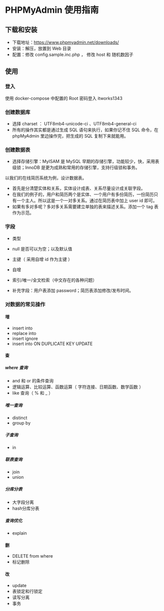 # PHPMyAdmin 使用指南

## 下载和安装

- 下载地址：https://www.phpmyadmin.net/downloads/
- 安装：解压，放置到 Web 目录
- 配置：修改 config.sample.inc.php ， 修改 host 和 随机数因子

## 使用

### 登入

使用 docker-compose 中配置的 Root 密码登入 itworks1343

### 创建数据库

- 选择 charset ： UTF8mb4-unicode-ci 、UTF8mb4-general-ci
- 所有的操作其实都是通过生成 SQL 语句来执行，如果你记不住 SQL 命令，在 phpMyAdmin 里边操作完，把生成的 SQL 复制下来就能用。

### 创建数据表

- 选择存储引擎：MyISAM 是 MySQL 早期的存储引擎，功能较少，快，采用表级锁；InnoDB 是更为成熟和常用的存储引擎，支持行级锁和事务。

以我们的在线简历系统为例，设计数据表。

- 首先是分清楚实体和关系，实体设计成表、关系尽量设计成关联字段。
- 在我们的例子的，用户和简历两个是实体、一个用户有多份简历，一份简历只有一个主人。所以这是一个一对多关系。通过在简历表中加上 user id 即可。
- 如果有多对多呢？多对多关系需要建立单独的表来描述关系。添加一个 tag 表作为示范。

### 字段

- 类型
- null 是否可以为空；以及默认值
- 主键（ 采用自增 id 作为主键 ）
- 自增
- 索引/唯一/全文检索（中文存在的各种问题）

- 补充字段：用户表添加 password；简历表添加修改/发布时间。

### 对数据的常见操作

#### 増

- insert into
- replace into
- insert ignore
- insert into ON DUPLICATE KEY UPDATE

#### 查

##### where 查询

- and 和 or 的条件查询
- 逻辑运算、比较运算、函数运算（ 字符连接、日期函数、数学函数 ）
- like 查询（  % 和 _ ）

##### 唯一查询 

- distinct
- group by

##### 子查询

- in 

##### 联表查询

- join
- union

##### 分库分表

- 大字段分离
- hash分库分表

##### 查询优化

- explain

#### 删

- DELETE from where 
- 标记删除

#### 改

- update
- 表锁定和行锁定
- 读写分离
- 事务

